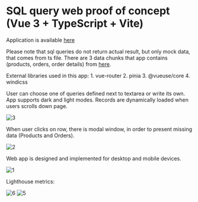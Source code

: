 # SQL query web proof of concept (Vue 3 + TypeScript + Vite)

Application is available [here](https://sql-web-query-poc-v1.vercel.app/)

Please note that sql queries do not return actual result, but only mock data, that comes from ts file. There are 3 data chunks that app contains (products, orders, order details) from [here](https://github.com/graphql-compose/graphql-compose-examples/tree/master/examples/northwind/data/csv).


External libraries used in this app:
    1. vue-router
    2. pinia
    3. @vueuse/core
    4. windicss


User can choose one of queries defined next to textarea or write its own. App supports dark and light modes. Records are dynamically loaded when users scrolls down page.

![3](https://user-images.githubusercontent.com/3989677/196513971-fb128b86-0f18-4f63-8fd7-cc6eb63a18d3.png)

When user clicks on row, there is modal window, in order to present missing data (Products and Orders).

![2](https://user-images.githubusercontent.com/3989677/196513970-4402f4c8-b614-416d-a78d-662623a68e13.png)

Web app is designed and implemented for desktop and mobile devices.

![1](https://user-images.githubusercontent.com/3989677/196513940-f753564d-c4ce-41a1-8f67-d99606f84964.png)


Lighthouse metrics:

![6](https://user-images.githubusercontent.com/3989677/196517810-152ac590-0b34-4e6e-a1b2-5f8bb79dd1e2.png)
![5](https://user-images.githubusercontent.com/3989677/196513968-bc69c40e-b4e8-43af-b706-65f023d3cc05.png)
